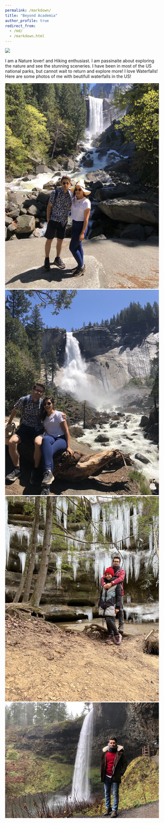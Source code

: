 ```yaml
---
permalink: /markdown/
title: "Beyond Academia"
author_profile: true
redirect_from: 
  - /md/
  - /markdown.html
---
```


<img src="/images/hobbies.jpg">


I am a Nature lover! and Hiking enthusiast. I am passinaite about exploring the nature and see the stunning sceneries. I have been in most of the US national parks, but cannot wait to return and explore more! I love Waterfalls! Here are some photos of me with beutifull waterfalls in the US!

<img src="/images/fall1.jpg">

<img src="/images/fall2.jpg">

<img src="/images/fall3.jpg">

<img src="/images/fall4.jpg">

